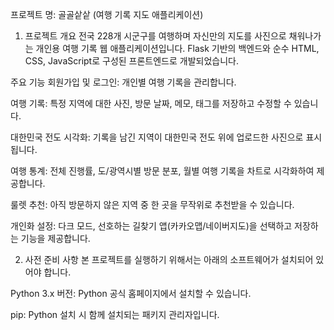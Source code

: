 프로젝트 명: 골골샅샅 (여행 기록 지도 애플리케이션)
1. 프로젝트 개요
전국 228개 시군구를 여행하며 자신만의 지도를 사진으로 채워나가는 개인용 여행 기록 웹 애플리케이션입니다. Flask 기반의 백엔드와 순수 HTML, CSS, JavaScript로 구성된 프론트엔드로 개발되었습니다.

주요 기능
회원가입 및 로그인: 개인별 여행 기록을 관리합니다.

여행 기록: 특정 지역에 대한 사진, 방문 날짜, 메모, 태그를 저장하고 수정할 수 있습니다.

대한민국 전도 시각화: 기록을 남긴 지역이 대한민국 전도 위에 업로드한 사진으로 표시됩니다.

여행 통계: 전체 진행률, 도/광역시별 방문 분포, 월별 여행 기록을 차트로 시각화하여 제공합니다.

룰렛 추천: 아직 방문하지 않은 지역 중 한 곳을 무작위로 추천받을 수 있습니다.

개인화 설정: 다크 모드, 선호하는 길찾기 앱(카카오맵/네이버지도)을 선택하고 저장하는 기능을 제공합니다.

2. 사전 준비 사항
본 프로젝트를 실행하기 위해서는 아래의 소프트웨어가 설치되어 있어야 합니다.

Python 3.x 버전: Python 공식 홈페이지에서 설치할 수 있습니다.

pip: Python 설치 시 함께 설치되는 패키지 관리자입니다.
